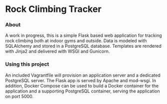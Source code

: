 # Rock Climbing Tracker

### About

A work in progress, this is a simple Flask based web application for tracking rock climbing both at indoor gyms and outside. Data is modeled with SQLAlchemy and stored in a PostgreSQL database. Templates are rendered with Jinja2 and delivered with WSGI and Gunicorn.

### Using this project

An included Vagrantfile will provision an application server and a dedicated PostgreSQL server. The Flask app is served by Apache and mod-wsgi. In addition, Docker Compose can be used to build a Docker container for the application and a supporting PostgreSQL container, serving the application on port 5000.
